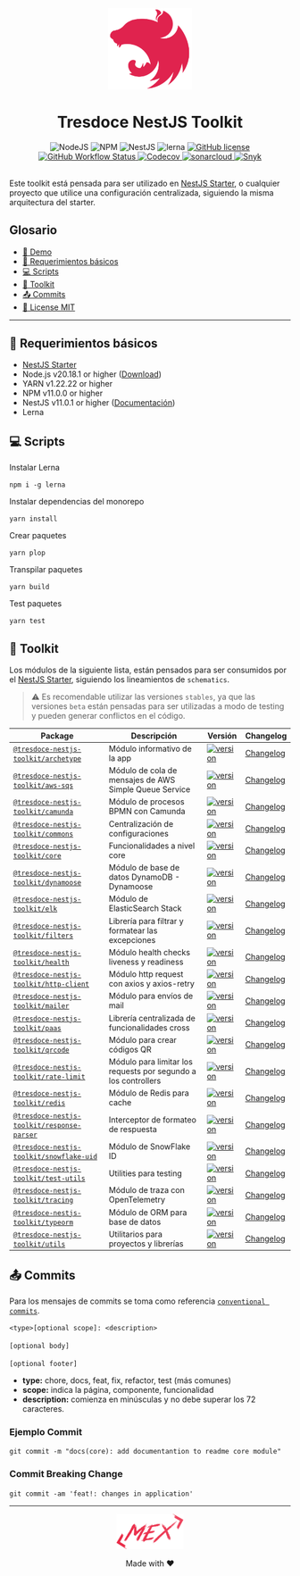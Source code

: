 <div align="center">
    <img alt="nestjs-logo" width="150" height="auto" src="https://raw.githubusercontent.com/tresdoce/tresdoce-nestjs-toolkit/master/.readme-static/iso-nestjs.svg" />
    <h1>Tresdoce NestJS Toolkit</h1>
</div>

<div align="center">
    <img src="https://img.shields.io/static/v1.svg?style=flat&label=NodeJS&message=v20.18.1&labelColor=339933&color=757575&logoColor=FFFFFF&logo=Node.js" alt="NodeJS"/>
    <img src="https://img.shields.io/static/v1.svg?style=flat&label=NPM&message=v11.0.0&labelColor=CB3837&logoColor=FFFFFF&color=757575&logo=npm" alt="NPM"/>
    <img src="https://img.shields.io/static/v1.svg?style=flat&label=NestJS&message=v11.0.1&labelColor=E0234E&logoColor=FFFFFF&color=757575&logo=Nestjs" alt="NestJS"/>
    <img src="https://img.shields.io/badge/maintained%20with-lerna-cc00ff.svg" alt="lerna">
    <a href="./license.md">
        <img src="https://img.shields.io/github/license/tresdoce/tresdoce-nestjs-toolkit?style=flat" alt="GitHub license" >
    </a>
    <br/>
    <a href="https://github.com/tresdoce/tresdoce-nestjs-toolkit/actions/workflows/master.yml" target="_blank">
        <img alt="GitHub Workflow Status" src="https://github.com/tresdoce/tresdoce-nestjs-toolkit/actions/workflows/master.yml/badge.svg?branch=master">
    </a>
    <a href="https://app.codecov.io/gh/tresdoce/tresdoce-nestjs-toolkit/" target="_blank">
        <img alt="Codecov" src="https://img.shields.io/codecov/c/github/tresdoce/tresdoce-nestjs-toolkit?logoColor=FFFFFF&logo=Codecov&labelColor=#F01F7A">
    </a>
    <a href="https://sonarcloud.io/summary/new_code?id=tresdoce_tresdoce-nestjs-toolkit" target="_blank">  
        <img src="https://sonarcloud.io/api/project_badges/measure?project=tresdoce_tresdoce-nestjs-toolkit&metric=alert_status" alt="sonarcloud">
    </a>
    <a href="https://snyk.io/test/github/tresdoce/tresdoce-nestjs-toolkit" target="_blank">
        <img src="https://snyk.io/test/github/tresdoce/tresdoce-nestjs-toolkit/badge.svg" alt="Snyk">
    </a>
    <br/> 
</div>
<br>

Este toolkit está pensada para ser utilizado en [NestJS Starter](https://github.com/rudemex/nestjs-starter), o cualquier
proyecto que utilice una configuración centralizada, siguiendo la misma arquitectura del starter.


## Glosario

- [🥳 Demo](https://nestjs-starter.tresdoce.com.ar/v1/docs)
- [📝 Requerimientos básicos](#basic-requirements)
- [💻 Scripts](#scripts)
- [🧰 Toolkit](#toolkit)
- [📤 Commits](#commits)
- [📜 License MIT](license.md)
<!-- - [📊 Test Reports](https://tresdoce.github.io/tresdoce-nestjs-toolkit/mochawesome-report) -->

---

<a name="basic-requirements"></a>

## 📝 Requerimientos básicos

- [NestJS Starter](https://github.com/rudemex/nestjs-starter)
- Node.js v20.18.1 or higher ([Download](https://nodejs.org/es/download/))
- YARN v1.22.22 or higher
- NPM v11.0.0 or higher
- NestJS v11.0.1 or higher ([Documentación](https://nestjs.com/))
- Lerna

<a name="scripts"></a>

## 💻 Scripts

Instalar Lerna

```
npm i -g lerna
```

Instalar dependencias del monorepo

```
yarn install
```

Crear paquetes

```
yarn plop
```

Transpilar paquetes

```
yarn build
```

Test paquetes

```
yarn test
```

<a name="toolkit"></a>

## 🧰 Toolkit

Los módulos de la siguiente lista, están pensados para ser consumidos por
el [NestJS Starter](https://github.com/rudemex/nestjs-starter), siguiendo los lineamientos de `schematics`.

> ⚠️ Es recomendable utilizar las versiones `stables`, ya que las versiones `beta` están pensadas para ser utilizadas a modo de testing y pueden generar conflictos en el código.

| Package                                                                  | Descripción                                                    | Versión                                                                                                                                                         | Changelog                                            |
|--------------------------------------------------------------------------|----------------------------------------------------------------|-----------------------------------------------------------------------------------------------------------------------------------------------------------------|------------------------------------------------------|
| [`@tresdoce-nestjs-toolkit/archetype`](./packages/archetype)             | Módulo informativo de la app                                   | [![version](https://img.shields.io/npm/v/@tresdoce-nestjs-toolkit/archetype.svg)](https://www.npmjs.com/package/@tresdoce-nestjs-toolkit/archetype)             | [Changelog](./packages/archetype/CHANGELOG.md)       |
| [`@tresdoce-nestjs-toolkit/aws-sqs`](./packages/aws-sqs)                 | Módulo de cola de mensajes de AWS Simple Queue Service         | [![version](https://img.shields.io/npm/v/@tresdoce-nestjs-toolkit/aws-sqs.svg)](https://www.npmjs.com/package/@tresdoce-nestjs-toolkit/aws-sqs)                 | [Changelog](./packages/aws-sqs/CHANGELOG.md)         |
| [`@tresdoce-nestjs-toolkit/camunda`](./packages/camunda)                 | Módulo de procesos BPMN con Camunda                            | [![version](https://img.shields.io/npm/v/@tresdoce-nestjs-toolkit/camunda.svg)](https://www.npmjs.com/package/@tresdoce-nestjs-toolkit/camunda)                 | [Changelog](./packages/camunda/CHANGELOG.md)         |
| [`@tresdoce-nestjs-toolkit/commons`](./packages/commons)                 | Centralización de configuraciones                              | [![version](https://img.shields.io/npm/v/@tresdoce-nestjs-toolkit/commons.svg)](https://www.npmjs.com/package/@tresdoce-nestjs-toolkit/commons)                 | [Changelog](./packages/commons/CHANGELOG.md)         |
| [`@tresdoce-nestjs-toolkit/core`](./packages/core)                       | Funcionalidades a nivel core                                   | [![version](https://img.shields.io/npm/v/@tresdoce-nestjs-toolkit/core.svg)](https://www.npmjs.com/package/@tresdoce-nestjs-toolkit/core)                       | [Changelog](./packages/core/CHANGELOG.md)            |
| [`@tresdoce-nestjs-toolkit/dynamoose`](./packages/dynamoose)             | Módulo de base de datos DynamoDB - Dynamoose                   | [![version](https://img.shields.io/npm/v/@tresdoce-nestjs-toolkit/dynamoose.svg)](https://www.npmjs.com/package/@tresdoce-nestjs-toolkit/dynamoose)             | [Changelog](packages/dynamoose/CHANGELOG.md)         |
| [`@tresdoce-nestjs-toolkit/elk`](./packages/elk)                         | Módulo de ElasticSearch Stack                                  | [![version](https://img.shields.io/npm/v/@tresdoce-nestjs-toolkit/elk.svg)](https://www.npmjs.com/package/@tresdoce-nestjs-toolkit/elk)                         | [Changelog](./packages/elk/CHANGELOG.md)             |
| [`@tresdoce-nestjs-toolkit/filters`](./packages/filters)                 | Librería para filtrar y formatear las excepciones              | [![version](https://img.shields.io/npm/v/@tresdoce-nestjs-toolkit/filters.svg)](https://www.npmjs.com/package/@tresdoce-nestjs-toolkit/filters)                 | [Changelog](./packages/filters/CHANGELOG.md)         |
| [`@tresdoce-nestjs-toolkit/health`](./packages/health)                   | Módulo health checks liveness y readiness                      | [![version](https://img.shields.io/npm/v/@tresdoce-nestjs-toolkit/health.svg)](https://www.npmjs.com/package/@tresdoce-nestjs-toolkit/health)                   | [Changelog](./packages/health/CHANGELOG.md)          |
| [`@tresdoce-nestjs-toolkit/http-client`](./packages/http-client)         | Módulo http request con axios y axios-retry                    | [![version](https://img.shields.io/npm/v/@tresdoce-nestjs-toolkit/http-client.svg)](https://www.npmjs.com/package/@tresdoce-nestjs-toolkit/http-client)         | [Changelog](./packages/http-client/CHANGELOG.md)     |
| [`@tresdoce-nestjs-toolkit/mailer`](./packages/mailer)                   | Módulo para envíos de mail                                     | [![version](https://img.shields.io/npm/v/@tresdoce-nestjs-toolkit/mailer.svg)](https://www.npmjs.com/package/@tresdoce-nestjs-toolkit/mailer)                   | [Changelog](./packages/mailer/CHANGELOG.md)          |
| [`@tresdoce-nestjs-toolkit/paas`](./packages/paas)                       | Librería centralizada de funcionalidades cross                 | [![version](https://img.shields.io/npm/v/@tresdoce-nestjs-toolkit/paas.svg)](https://www.npmjs.com/package/@tresdoce-nestjs-toolkit/paas)                       | [Changelog](./packages/paas/CHANGELOG.md)            |
| [`@tresdoce-nestjs-toolkit/qrcode`](./packages/qrcode)                   | Módulo para crear códigos QR                                   | [![version](https://img.shields.io/npm/v/@tresdoce-nestjs-toolkit/qrcode.svg)](https://www.npmjs.com/package/@tresdoce-nestjs-toolkit/qrcode)                   | [Changelog](./packages/qrcode/CHANGELOG.md)          |
| [`@tresdoce-nestjs-toolkit/rate-limit`](./packages/rate-limit)           | Módulo para limitar los requests por segundo a los controllers | [![version](https://img.shields.io/npm/v/@tresdoce-nestjs-toolkit/rate-limit.svg)](https://www.npmjs.com/package/@tresdoce-nestjs-toolkit/rate-limit)           | [Changelog](./packages/rate-limit/CHANGELOG.md)      |
| [`@tresdoce-nestjs-toolkit/redis`](./packages/redis)                     | Módulo de Redis para cache                                     | [![version](https://img.shields.io/npm/v/@tresdoce-nestjs-toolkit/redis.svg)](https://www.npmjs.com/package/@tresdoce-nestjs-toolkit/redis)                     | [Changelog](./packages/redis/CHANGELOG.md)           |
| [`@tresdoce-nestjs-toolkit/response-parser`](./packages/response-parser) | Interceptor de formateo de respuesta                           | [![version](https://img.shields.io/npm/v/@tresdoce-nestjs-toolkit/response-parser.svg)](https://www.npmjs.com/package/@tresdoce-nestjs-toolkit/response-parser) | [Changelog](./packages/response-parser/CHANGELOG.md) |
| [`@tresdoce-nestjs-toolkit/snowflake-uid`](./packages/snowflake-uid)     | Módulo de SnowFlake ID                                         | [![version](https://img.shields.io/npm/v/@tresdoce-nestjs-toolkit/snowflake-uid.svg)](https://www.npmjs.com/package/@tresdoce-nestjs-toolkit/snowflake-uid)     | [Changelog](./packages/snowflake-uid/CHANGELOG.md)   |
| [`@tresdoce-nestjs-toolkit/test-utils`](./packages/test-utils)           | Utilities para testing                                         | [![version](https://img.shields.io/npm/v/@tresdoce-nestjs-toolkit/test-utils.svg)](https://www.npmjs.com/package/@tresdoce-nestjs-toolkit/test-utils)           | [Changelog](./packages/test-utils/CHANGELOG.md)      |
| [`@tresdoce-nestjs-toolkit/tracing`](./packages/tracing)                 | Módulo de traza con OpenTelemetry                              | [![version](https://img.shields.io/npm/v/@tresdoce-nestjs-toolkit/tracing.svg)](https://www.npmjs.com/package/@tresdoce-nestjs-toolkit/tracing)                 | [Changelog](./packages/tracing/CHANGELOG.md)         |
| [`@tresdoce-nestjs-toolkit/typeorm`](./packages/typeorm)                 | Módulo de ORM para base de datos                               | [![version](https://img.shields.io/npm/v/@tresdoce-nestjs-toolkit/typeorm.svg)](https://www.npmjs.com/package/@tresdoce-nestjs-toolkit/typeorm)                 | [Changelog](./packages/typeorm/CHANGELOG.md)         |
| [`@tresdoce-nestjs-toolkit/utils`](./packages/utils)                     | Utilitarios para proyectos y librerías                         | [![version](https://img.shields.io/npm/v/@tresdoce-nestjs-toolkit/utils.svg)](https://www.npmjs.com/package/@tresdoce-nestjs-toolkit/utils)                     | [Changelog](./packages/utils/CHANGELOG.md)           |
<!---PLOP-TOOLKIT-TABLE-->

<a name="commits"></a>

## 📤 Commits

Para los mensajes de commits se toma como
referencia [`conventional commits`](https://www.conventionalcommits.org/es/v1.0.0/#resumen).

```
<type>[optional scope]: <description>

[optional body]

[optional footer]
```

- **type:** chore, docs, feat, fix, refactor, test (más comunes)
- **scope:** indica la página, componente, funcionalidad
- **description:** comienza en minúsculas y no debe superar los 72 caracteres.

### Ejemplo Commit

```
git commit -m "docs(core): add documentantion to readme core module"
```

### Commit Breaking Change

```
git commit -am 'feat!: changes in application'
```

---

<div align="center">
    <a href="mailto:mdelgado@tresdoce.com.ar" target="_blank" alt="Send an email">
        <img src="https://raw.githubusercontent.com/tresdoce/tresdoce-nestjs-toolkit/master/.readme-static/logo-mex-red.svg" width="120" alt="Mex" />
    </a><br/>
    <p>Made with ❤️</p>
</div>
